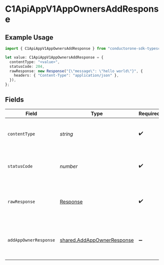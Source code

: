 # C1ApiAppV1AppOwnersAddResponse

## Example Usage

```typescript
import { C1ApiAppV1AppOwnersAddResponse } from "conductorone-sdk-typescript/sdk/models/operations";

let value: C1ApiAppV1AppOwnersAddResponse = {
  contentType: "<value>",
  statusCode: 204,
  rawResponse: new Response("{\"message\": \"hello world\"}", {
    headers: { "Content-Type": "application/json" },
  }),
};
```

## Fields

| Field                                                                           | Type                                                                            | Required                                                                        | Description                                                                     |
| ------------------------------------------------------------------------------- | ------------------------------------------------------------------------------- | ------------------------------------------------------------------------------- | ------------------------------------------------------------------------------- |
| `contentType`                                                                   | *string*                                                                        | :heavy_check_mark:                                                              | HTTP response content type for this operation                                   |
| `statusCode`                                                                    | *number*                                                                        | :heavy_check_mark:                                                              | HTTP response status code for this operation                                    |
| `rawResponse`                                                                   | [Response](https://developer.mozilla.org/en-US/docs/Web/API/Response)           | :heavy_check_mark:                                                              | Raw HTTP response; suitable for custom response parsing                         |
| `addAppOwnerResponse`                                                           | [shared.AddAppOwnerResponse](../../../sdk/models/shared/addappownerresponse.md) | :heavy_minus_sign:                                                              | Empty response with a status code indicating success                            |